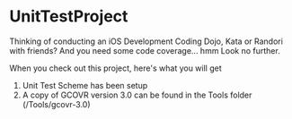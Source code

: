 UnitTestProject
===============

Thinking of conducting an iOS Development Coding Dojo, Kata or Randori with friends? And you need some code coverage... hmm
Look no further.

When you check out this project, here's what you will get
1. Unit Test Scheme has been setup
2. A copy of GCOVR version 3.0 can be found in the Tools folder (/Tools/gcovr-3.0) 
